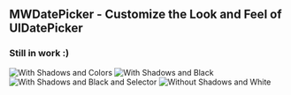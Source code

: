 ## MWDatePicker - Customize the Look and Feel of UIDatePicker

### Still in work :)

![With Shadows and Colors](http://f.cl.ly/items/2F0k1C0y0r2E453l2F3B/Bildschirmfoto%202013-06-11%20um%2016.50.06.png)
![With Shadows and Black](http://f.cl.ly/items/1A171P1q1z1r070G2s30/Bildschirmfoto%202013-06-11%20um%2016.50.41.png)
![With Shadows and Black and Selector](http://f.cl.ly/items/072H2m3n3o010E211f2Q/Bildschirmfoto%202013-06-11%20um%2016.52.00.png)
![Without Shadows and White](http://f.cl.ly/items/1p1o1g1t183C2t0Y161e/Bildschirmfoto%202013-06-11%20um%2016.52.40.png)